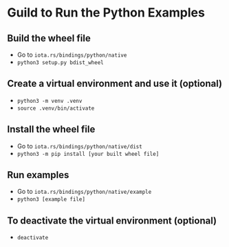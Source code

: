 # Guild to Run the Python Examples

## Build the wheel file
- Go to `iota.rs/bindings/python/native`
- `python3 setup.py bdist_wheel`

## Create a virtual environment and use it (optional)
- `python3 -m venv .venv`
- `source .venv/bin/activate`

## Install the wheel file
- Go to `iota.rs/bindings/python/native/dist`
- `python3 -m pip install [your built wheel file]`

## Run examples
- Go to `iota.rs/bindings/python/native/example`
- `python3 [example file]`

## To deactivate the virtual environment (optional)
- `deactivate`
